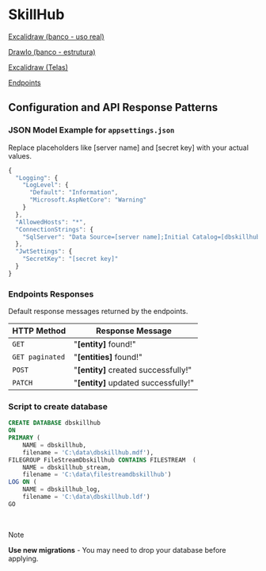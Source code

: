# SkillHub

[Excalidraw (banco - uso real)](https://excalidraw.com/#room=114b9c48c1252563a8fc,J-9EAKgDjhiY6qSNGlmH1A)

[DrawIo (banco - estrutura)](https://drive.google.com/file/d/1GimoezsFH2gIr3zoZXtKwcGyw3yuuM5c/view?usp=sharing)

[Excalidraw (Telas)](https://excalidraw.com/#room=101b4e8167b7871b19c0,uzQJxNXB0gdBE5HK5-o7ow)

[Endpoints]("/api/endpoints.md)

## Configuration and API Response Patterns

### JSON Model Example for `appsettings.json`
Replace placeholders like [server name] and [secret key] with your actual values.

```javascript
{
  "Logging": {
    "LogLevel": {
      "Default": "Information",
      "Microsoft.AspNetCore": "Warning"
    }
  },
  "AllowedHosts": "*",
  "ConnectionStrings": {
    "SqlServer": "Data Source=[server name];Initial Catalog=[dbskillhub - database name];Integrated Security=True;Trust Server Certificate=True;"
  },
  "JwtSettings": {
    "SecretKey": "[secret key]"
  }
}
```

### Endpoints Responses
Default response messages returned by the endpoints. 

| HTTP Method    | Response Message                          |
|----------------|------------------------------------------|
| `GET`          | "**[entity]** found!"                   |
| `GET paginated`| "**[entities]** found!"                 |
| `POST`         | "**[entity]** created successfully!"    |
| `PATCH`        | "**[entity]** updated successfully!"    |


### Script to create database

```sql
CREATE DATABASE dbskillhub
ON 
PRIMARY (
	NAME = dbskillhub,
	filename = 'C:\data\dbskillhub.mdf'),
FILEGROUP FileStreamDbskillhub CONTAINS FILESTREAM  (
	NAME = dbskillhub_stream,
	filename = 'C:\data\filestreamdbskillhub')
LOG ON ( 
	NAME = dbskillhub_log,
	filename = 'C:\data\dbskillhub.ldf')
GO
```

<br>

> [!NOTE]
> **Use new migrations** - You may need to drop your database before applying.